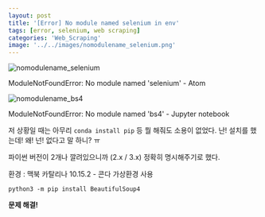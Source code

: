 ```yaml
---
layout: post
title: '[Error] No module named selenium in env'
tags: [error, selenium, web scraping]
categories: 'Web_Scraping'
image: '../../images/nomodulename_selenium.png'
---
```


![nomodulename_selenium](../../images/nomodulename_selenium.png)

ModuleNotFoundError: No module named 'selenium' - Atom

![nomodulename_bs4](../../images/nomodulename_bs4.png)

ModuleNotFoundError: No module named 'bs4' - Jupyter notebook



저 상황일 때는 아무리 `conda install pip`  등 뭘 해줘도 소용이 없었다. 난! 설치를 했는데! 왜! 넌! 없다고 말 하니? ㅠ

파이썬 버전이 2개나 깔려있으니까 (2.x / 3.x) 정확히 명시해주기로 했다. 



환경 : 맥북 카탈리나 10.15.2 - 콘다 가상환경 사용

```
python3 -m pip install BeautifulSoup4
```



**문제 해결!** 